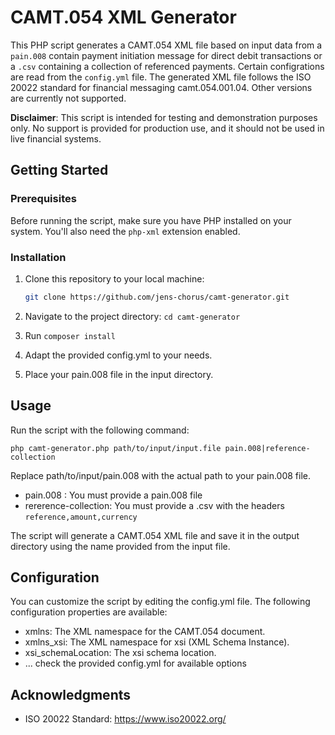 # CAMT.054 XML Generator

This PHP script generates a CAMT.054 XML file based on input data from a `pain.008` contain payment initiation message for direct debit transactions or a `.csv` containing a collection of referenced payments. Certain configrations are read from the `config.yml` file. The generated XML file follows the ISO 20022 standard for financial messaging camt.054.001.04. Other versions are currently not supported. 

**Disclaimer**: This script is intended for testing and demonstration purposes only. No support is provided for production use, and it should not be used in live financial systems.


## Getting Started

### Prerequisites

Before running the script, make sure you have PHP installed on your system. You'll also need the `php-xml` extension enabled.

### Installation

1. Clone this repository to your local machine:

   ```bash
   git clone https://github.com/jens-chorus/camt-generator.git
2. Navigate to the project directory: ```cd camt-generator```
3. Run ```composer install```
4. Adapt the provided config.yml to your needs. 
5. Place your pain.008 file in the input directory.

## Usage
Run the script with the following command:

```php camt-generator.php path/to/input/input.file pain.008|reference-collection```

Replace path/to/input/pain.008 with the actual path to your pain.008 file.
- pain.008 : You must provide a pain.008 file 
- rererence-collection: You must provide a .csv with the headers ```reference,amount,currency```

The script will generate a CAMT.054 XML file and save it in the output directory using the name provided from the input file.


## Configuration

You can customize the script by editing the config.yml file. The following configuration properties are available:

- xmlns: The XML namespace for the CAMT.054 document.
- xmlns_xsi: The XML namespace for xsi (XML Schema Instance).
- xsi_schemaLocation: The xsi schema location.
- ... check the provided config.yml for available options


## Acknowledgments
- ISO 20022 Standard: https://www.iso20022.org/
